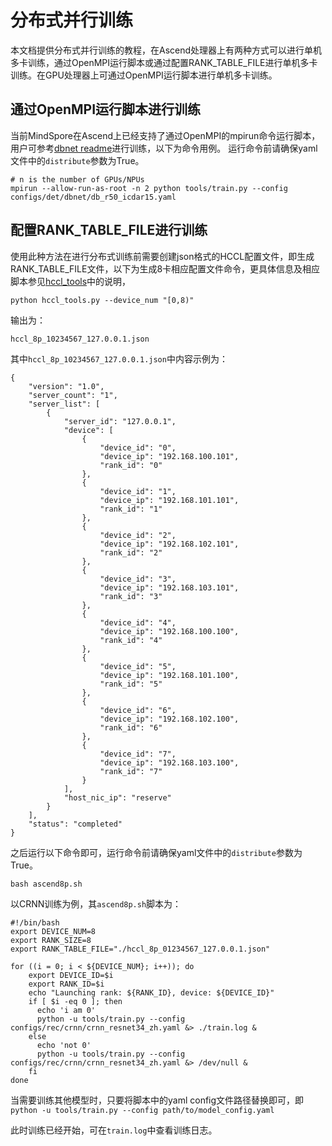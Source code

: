 # 分布式并行训练

本文档提供分布式并行训练的教程，在Ascend处理器上有两种方式可以进行单机多卡训练，通过OpenMPI运行脚本或通过配置RANK_TABLE_FILE进行单机多卡训练。在GPU处理器上可通过OpenMPI运行脚本进行单机多卡训练。

## 通过OpenMPI运行脚本进行训练
当前MindSpore在Ascend上已经支持了通过OpenMPI的mpirun命令运行脚本，用户可参考[dbnet readme](https://github.com/mindspore-lab/mindocr/tree/main/configs/det/dbnet/README_CN.md#34-训练)进行训练，以下为命令用例。
运行命令前请确保yaml文件中的`distribute`参数为True。

```shell
# n is the number of GPUs/NPUs
mpirun --allow-run-as-root -n 2 python tools/train.py --config configs/det/dbnet/db_r50_icdar15.yaml
```
## 配置RANK_TABLE_FILE进行训练

使用此种方法在进行分布式训练前需要创建json格式的HCCL配置文件，即生成RANK_TABLE_FILE文件，以下为生成8卡相应配置文件命令，更具体信息及相应脚本参见[hccl_tools](https://gitee.com/mindspore/models/tree/master/utils/hccl_tools)中的说明，
``` shell
python hccl_tools.py --device_num "[0,8)"
```
输出为：
```
hccl_8p_10234567_127.0.0.1.json
```
其中`hccl_8p_10234567_127.0.0.1.json`中内容示例为：
```
{
    "version": "1.0",
    "server_count": "1",
    "server_list": [
        {
            "server_id": "127.0.0.1",
            "device": [
                {
                    "device_id": "0",
                    "device_ip": "192.168.100.101",
                    "rank_id": "0"
                },
                {
                    "device_id": "1",
                    "device_ip": "192.168.101.101",
                    "rank_id": "1"
                },
                {
                    "device_id": "2",
                    "device_ip": "192.168.102.101",
                    "rank_id": "2"
                },
                {
                    "device_id": "3",
                    "device_ip": "192.168.103.101",
                    "rank_id": "3"
                },
                {
                    "device_id": "4",
                    "device_ip": "192.168.100.100",
                    "rank_id": "4"
                },
                {
                    "device_id": "5",
                    "device_ip": "192.168.101.100",
                    "rank_id": "5"
                },
                {
                    "device_id": "6",
                    "device_ip": "192.168.102.100",
                    "rank_id": "6"
                },
                {
                    "device_id": "7",
                    "device_ip": "192.168.103.100",
                    "rank_id": "7"
                }
            ],
            "host_nic_ip": "reserve"
        }
    ],
    "status": "completed"
}
```

之后运行以下命令即可，运行命令前请确保yaml文件中的`distribute`参数为True。
``` shell
bash ascend8p.sh
```

以CRNN训练为例，其`ascend8p.sh`脚本为：
``` shell
#!/bin/bash
export DEVICE_NUM=8
export RANK_SIZE=8
export RANK_TABLE_FILE="./hccl_8p_01234567_127.0.0.1.json"

for ((i = 0; i < ${DEVICE_NUM}; i++)); do
    export DEVICE_ID=$i
    export RANK_ID=$i
    echo "Launching rank: ${RANK_ID}, device: ${DEVICE_ID}"
    if [ $i -eq 0 ]; then
      echo 'i am 0'
      python -u tools/train.py --config configs/rec/crnn/crnn_resnet34_zh.yaml &> ./train.log &
    else
      echo 'not 0'
      python -u tools/train.py --config configs/rec/crnn/crnn_resnet34_zh.yaml &> /dev/null &
    fi
done
```

当需要训练其他模型时，只要将脚本中的yaml config文件路径替换即可，即`python -u tools/train.py --config path/to/model_config.yaml`

此时训练已经开始，可在`train.log`中查看训练日志。
